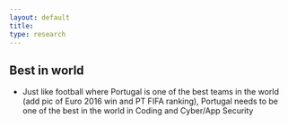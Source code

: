 ```yaml
---
layout: default
title:
type: research
---
```


## Best in world

* Just like football where Portugal is one of the best teams in the world (add pic of Euro 2016 win and PT FIFA ranking), Portugal needs to be one of the best in the world in Coding and Cyber/App Security
